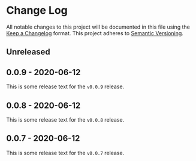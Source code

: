 # Change Log

All notable changes to this project will be documented in this file using the
[Keep a Changelog](https://keepachangelog.com/) format. This project adheres 
to [Semantic Versioning](http://semver.org/).

## Unreleased

## 0.0.9 - 2020-06-12
This is some release text for the `v0.0.9` release.

## 0.0.8 - 2020-06-12
This is some release text for the `v0.0.8` release.

## 0.0.7 - 2020-06-12
This is some release text for the `v0.0.7` release.

[Unreleased]: https://github.com/jon-whit/actions-demo/compare/v0.0.9...HEAD
[0.0.9]: https://github.com/jon-whit/actions-demo/compare/v0.0.8...v0.0.9
[0.0.8]: https://github.com/jon-whit/actions-demo/compare/v0.0.7...v0.0.8
[0.0.7]: https://github.com/jon-whit/actions-demo/compare/v0.0.6...v0.0.7
[0.0.6]: https://github.com/jon-whit/actions-demo/compare/v0.0.5...v0.0.6
